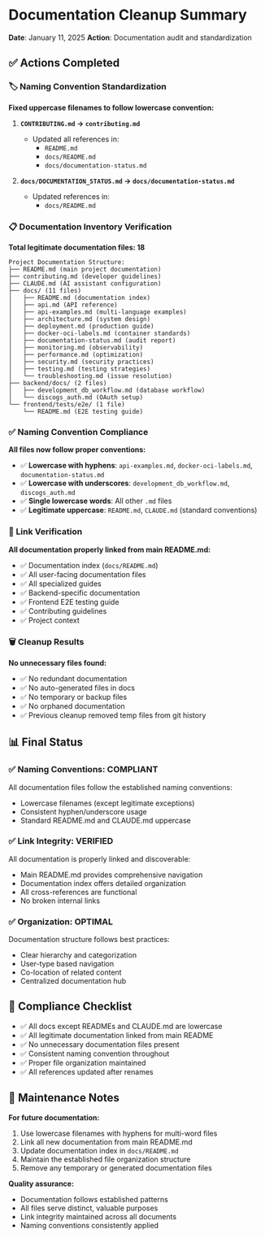 # Documentation Cleanup Summary

**Date**: January 11, 2025
**Action**: Documentation audit and standardization

## ✅ Actions Completed

### 🏷️ Naming Convention Standardization
**Fixed uppercase filenames to follow lowercase convention:**

1. **`CONTRIBUTING.md` → `contributing.md`**
   - Updated all references in:
     - `README.md`
     - `docs/README.md`
     - `docs/documentation-status.md`

2. **`docs/DOCUMENTATION_STATUS.md` → `docs/documentation-status.md`**
   - Updated references in:
     - `docs/README.md`

### 📋 Documentation Inventory Verification
**Total legitimate documentation files: 18**

```
Project Documentation Structure:
├── README.md (main project documentation)
├── contributing.md (developer guidelines)
├── CLAUDE.md (AI assistant configuration)
├── docs/ (11 files)
│   ├── README.md (documentation index)
│   ├── api.md (API reference)
│   ├── api-examples.md (multi-language examples)
│   ├── architecture.md (system design)
│   ├── deployment.md (production guide)
│   ├── docker-oci-labels.md (container standards)
│   ├── documentation-status.md (audit report)
│   ├── monitoring.md (observability)
│   ├── performance.md (optimization)
│   ├── security.md (security practices)
│   ├── testing.md (testing strategies)
│   └── troubleshooting.md (issue resolution)
├── backend/docs/ (2 files)
│   ├── development_db_workflow.md (database workflow)
│   └── discogs_auth.md (OAuth setup)
└── frontend/tests/e2e/ (1 file)
    └── README.md (E2E testing guide)
```

### ✅ Naming Convention Compliance
**All files now follow proper conventions:**
- ✅ **Lowercase with hyphens**: `api-examples.md`, `docker-oci-labels.md`, `documentation-status.md`
- ✅ **Lowercase with underscores**: `development_db_workflow.md`, `discogs_auth.md`
- ✅ **Single lowercase words**: All other `.md` files
- ✅ **Legitimate uppercase**: `README.md`, `CLAUDE.md` (standard conventions)

### 🔗 Link Verification
**All documentation properly linked from main README.md:**
- ✅ Documentation index (`docs/README.md`)
- ✅ All user-facing documentation files
- ✅ All specialized guides
- ✅ Backend-specific documentation
- ✅ Frontend E2E testing guide
- ✅ Contributing guidelines
- ✅ Project context

### 🗑️ Cleanup Results
**No unnecessary files found:**
- ✅ No redundant documentation
- ✅ No auto-generated files in docs
- ✅ No temporary or backup files
- ✅ No orphaned documentation
- ✅ Previous cleanup removed temp files from git history

## 📊 Final Status

### ✅ Naming Conventions: COMPLIANT
All documentation files follow the established naming conventions:
- Lowercase filenames (except legitimate exceptions)
- Consistent hyphen/underscore usage
- Standard README.md and CLAUDE.md uppercase

### ✅ Link Integrity: VERIFIED
All documentation is properly linked and discoverable:
- Main README.md provides comprehensive navigation
- Documentation index offers detailed organization
- All cross-references are functional
- No broken internal links

### ✅ Organization: OPTIMAL
Documentation structure follows best practices:
- Clear hierarchy and categorization
- User-type based navigation
- Co-location of related content
- Centralized documentation hub

## 🎯 Compliance Checklist

- ✅ All docs except READMEs and CLAUDE.md are lowercase
- ✅ All legitimate documentation linked from main README
- ✅ No unnecessary documentation files present
- ✅ Consistent naming convention throughout
- ✅ Proper file organization maintained
- ✅ All references updated after renames

## 🔄 Maintenance Notes

**For future documentation:**
1. Use lowercase filenames with hyphens for multi-word files
2. Link all new documentation from main README.md
3. Update documentation index in `docs/README.md`
4. Maintain the established file organization structure
5. Remove any temporary or generated documentation files

**Quality assurance:**
- Documentation follows established patterns
- All files serve distinct, valuable purposes
- Link integrity maintained across all documents
- Naming conventions consistently applied
